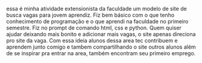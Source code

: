 essa é minha atividade extensionista da faculdade um modelo de site de busca vagas para jovem aprendiz. Fiz bem básico com o que tenho conhecimento de programação
e o que aprendi na faculdade no primeiro semestre. Fiz no prompt de comando html, css e python. 
Quem quiser ajudar deixando mais bonito e adicionar mais vagas, o site apenas direciona pro site da vaga.
Com essa ideia alunos dessa area tec contribuem e aprendem junto comigo e tambem compartilhando o site outros alunos além de se inspirar pra entrar na area,
também encontram seu primeiro emprego.
